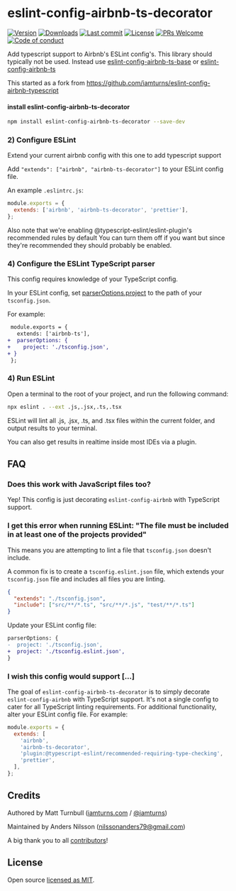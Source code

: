 # eslint-config-airbnb-ts-decorator

[![Version](https://img.shields.io/npm/v/eslint-config-airbnb-ts-decorator.svg?style=flat-square)](https://www.npmjs.com/package/eslint-config-airbnb-ts-decorator?activeTab=versions) [![Downloads](https://img.shields.io/npm/dt/eslint-config-airbnb-ts-decorator.svg?style=flat-square)](https://www.npmjs.com/package/eslint-config-airbnb-ts-decorator) [![Last commit](https://img.shields.io/github/last-commit/nilzona/eslint-config-airbnb-ts.svg?style=flat-square)](https://github.com/nilzona/eslint-config-airbnb-ts/graphs/commit-activity) [![License](https://img.shields.io/github/license/nilzona/eslint-config-airbnb-ts.svg?style=flat-square)](https://github.com/nilzona/eslint-config-airbnb-ts/blob/master/LICENSE) [![PRs Welcome](https://img.shields.io/badge/PRs-welcome-brightgreen.svg?style=flat-square)](https://github.com/nilzona/eslint-config-airbnb-ts/blob/master/CONTRIBUTING.md) [![Code of conduct](https://img.shields.io/badge/code%20of-conduct-ff69b4.svg?style=flat-square)](https://github.com/nilzona/eslint-config-airbnb-ts/blob/master/CODE_OF_CONDUCT.md)

Add typescript support to Airbnb's ESLint config's. This library should typically not be used. Instead use [eslint-config-airbnb-ts-base](../eslint-config-airbnb-ts-base/README.md) or [eslint-config-airbnb-ts](../eslint-config-airbnb-ts/README.md)

This started as a fork from https://github.com/iamturns/eslint-config-airbnb-typescript

#### install eslint-config-airbnb-ts-decorator

```bash
npm install eslint-config-airbnb-ts-decorator --save-dev
```

### 2) Configure ESLint

Extend your current airbnb config with this one to add typescript support

Add `"extends": ["airbnb", "airbnb-ts-decorator"]` to your ESLint config file.

An example `.eslintrc.js`:

```js
module.exports = {
  extends: ['airbnb', 'airbnb-ts-decorator', 'prettier'],
};
```

Also note that we're enabling @typescript-eslint/eslint-plugin's recommended rules by default
You can turn them off if you want but since they're recommended they should probably be enabled.

### 4) Configure the ESLint TypeScript parser

This config requires knowledge of your TypeScript config.

In your ESLint config, set [parserOptions.project](https://github.com/typescript-eslint/typescript-eslint/tree/master/packages/parser#parseroptionsproject) to the path of your `tsconfig.json`.

For example:

```diff
 module.exports = {
   extends: ['airbnb-ts'],
+  parserOptions: {
+    project: './tsconfig.json',
+ }
 };
```

### 4) Run ESLint

Open a terminal to the root of your project, and run the following command:

```bash
npx eslint . --ext .js,.jsx,.ts,.tsx
```

ESLint will lint all .js, .jsx, .ts, and .tsx files within the current folder, and output results to your terminal.

You can also get results in realtime inside most IDEs via a plugin.

## FAQ

### Does this work with JavaScript files too?

Yep! This config is just decorating `eslint-config-airbnb` with TypeScript support.

### I get this error when running ESLint: "The file must be included in at least one of the projects provided"

This means you are attempting to lint a file that `tsconfig.json` doesn't include.

A common fix is to create a `tsconfig.eslint.json` file, which extends your `tsconfig.json` file and includes all files you are linting.

```json
{
  "extends": "./tsconfig.json",
  "include": ["src/**/*.ts", "src/**/*.js", "test/**/*.ts"]
}
```

Update your ESLint config file:

```diff
parserOptions: {
-  project: './tsconfig.json',
+  project: './tsconfig.eslint.json',
}
```

### I wish this config would support [...]

The goal of `eslint-config-airbnb-ts-decorator` is to simply decorate `eslint-config-airbnb` with TypeScript support. It's not a single config to cater for all TypeScript linting requirements. For additional functionality, alter your ESLint config file. For example:

```js
module.exports = {
  extends: [
    'airbnb',
    'airbnb-ts-decorator',
    'plugin:@typescript-eslint/recommended-requiring-type-checking',
    'prettier',
  ],
};
```

## Credits

Authored by Matt Turnbull ([iamturns.com](https://iamturns.com) / [@iamturns](https://twitter.com/iamturns))

Maintained by Anders Nilsson (nilssonanders79@gmail.com)

A big thank you to all [contributors](https://github.com/nilzona/eslint-config-airbnb-ts/graphs/contributors)!

## License

Open source [licensed as MIT](https://github.com/nilzona/eslint-config-airbnb-ts/blob/master/LICENSE).
